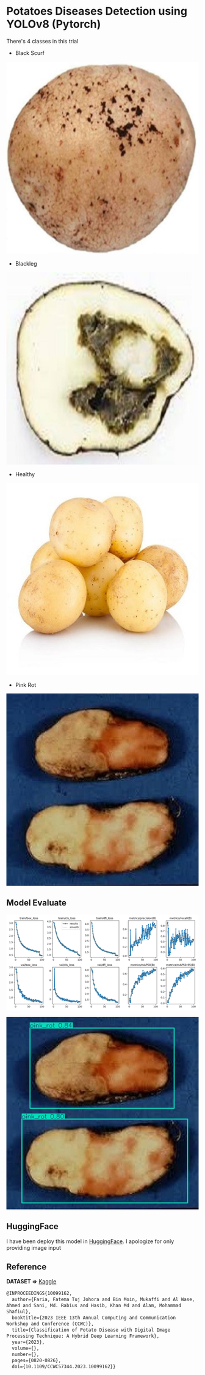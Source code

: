 # Potatoes Diseases Detection using YOLOv8 (Pytorch)

There's 4 classes in this trial

- Black Scurf

![bs](/test/images/28_jpg.rf.ba6b2e5783fadf44f272f38660fd1e9b.jpg)

- Blackleg

![blackleg](/test/images/13_jpg.rf.069749f199163ad6a5a90eec5c58153a.jpg)

- Healthy

![healthy](/test/images/23_jpg.rf.53ad2938590e2b1e86ef5a666fcceb94.jpg)

- Pink Rot

![pr](/test/images/23_jpg.rf.abb6cb90fd681a0617caa682b113b1f1.jpg)


## Model Evaluate

![result](/runs/detect/train2/results.png)

![test](/runs/detect/predict/23_jpg.rf.abb6cb90fd681a0617caa682b113b1f1.jpg)

## HuggingFace

I have been deploy this model in [HuggingFace](https://huggingface.co/spaces/AndikaRT421/petani-potatoes-OD). I apologize for only providing image input


## Reference

**DATASET =>** [Kaggle](https://www.kaggle.com/datasets/mukaffimoin/potato-diseases-datasets)

```
@INPROCEEDINGS{10099162,
  author={Faria, Fatema Tuj Johora and Bin Moin, Mukaffi and Al Wase, Ahmed and Sani, Md. Rabius and Hasib, Khan Md and Alam, Mohammad Shafiul},
  booktitle={2023 IEEE 13th Annual Computing and Communication Workshop and Conference (CCWC)}, 
  title={Classification of Potato Disease with Digital Image Processing Technique: A Hybrid Deep Learning Framework}, 
  year={2023},
  volume={},
  number={},
  pages={0820-0826},
  doi={10.1109/CCWC57344.2023.10099162}}
```